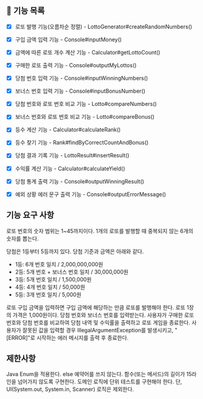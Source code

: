 ## 🚀 기능 목록

- [x] 로또 발행 기능(오름차순 정렬) - LottoGenerator#createRandomNumbers()
- [x] 구입 금액 입력 기능 - Console#inputMoney()
- [x] 금액에 따른 로또 개수 계산 기능 - Calculator#getLottoCount() 
- [x] 구매한 로또 출력 기능 - Console#outputMyLottos()
- [x] 당첨 번호 입력 기능 - Console#inputWinningNumbers()
- [x] 보너스 번호 입력 기능 - Console#inputBonusNumber()
- [x] 당첨 번호와 로또 번호 비교 기능 - Lotto#compareNumbers()
- [x] 보너스 번호와 로또 번호 비교 기능 - Lotto#compareBonus()
- [x] 등수 계산 기능 - Calculator#calculateRank()
- [x] 등수 찾기 기능 - Rank#findByCorrectCountAndBonus()
- [x] 당첨 결과 기록 기능 - LottoResult#insertResult()
- [x] 수익률 계산 기능 - Calculator#calculateYield()
- [x] 당첨 통계 출력 기능 - Console#outputWinningResult()
- [x] 예외 상황 에러 문구 출력 기능 - Console#outputErrorMessage()


## 기능 요구 사항
로또 번호의 숫자 범위는 1~45까지이다.
1개의 로또를 발행할 때 중복되지 않는 6개의 숫자를 뽑는다.

당첨은 1등부터 5등까지 있다. 당첨 기준과 금액은 아래와 같다.
- 1등: 6개 번호 일치 / 2,000,000,000원
- 2등: 5개 번호 + 보너스 번호 일치 / 30,000,000원
- 3등: 5개 번호 일치 / 1,500,000원
- 4등: 4개 번호 일치 / 50,000원
- 5등: 3개 번호 일치 / 5,000원

로또 구입 금액을 입력하면 구입 금액에 해당하는 만큼 로또를 발행해야 한다.
로또 1장의 가격은 1,000원이다.
당첨 번호와 보너스 번호를 입력받는다.
사용자가 구매한 로또 번호와 당첨 번호를 비교하여 당첨 내역 및 수익률을 출력하고 로또 게임을 종료한다.
사용자가 잘못된 값을 입력할 경우 IllegalArgumentException를 발생시키고, "[ERROR]"로 시작하는 에러 메시지를 출력 후 종료한다.

## 제한사항

Java Enum을 적용한다.
else 예약어를 쓰지 않는다.
함수(또는 메서드)의 길이가 15라인을 넘어가지 않도록 구현한다.
도메인 로직에 단위 테스트를 구현해야 한다. 단, UI(System.out, System.in, Scanner) 로직은 제외한다.